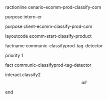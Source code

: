 ractionline cenario-ecomm-prod-classify-com
 purpose intern-er
 purpose client-ecomm-classify-prod-com
 layoutcode ecomm-start-classify-product
 factname communic-classifyprod-tag-detector
 priority 1

 fact  communic-classifyprod-tag-detector
  interact.classify2 $$all$$


end
